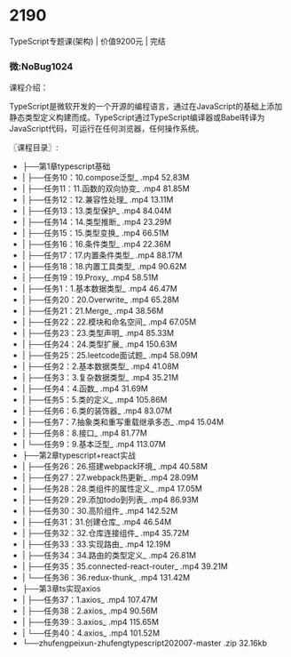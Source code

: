 # 2190
TypeScript专题课(架构) | 价值9200元 | 完结
### 微:NoBug1024 


课程介绍：

TypeScript是微软开发的一个开源的编程语言，通过在JavaScript的基础上添加静态类型定义构建而成。TypeScript通过TypeScript编译器或Babel转译为JavaScript代码，可运行在任何浏览器，任何操作系统。

〖课程目录〗:

- ├──第1章typescript基础  
- |   ├──任务10：10.compose泛型_ .mp4  52.83M
- |   ├──任务11：11.函数的双向协变_ .mp4  81.85M
- |   ├──任务12：12.兼容性处理_ .mp4  13.11M
- |   ├──任务13：13.类型保护_ .mp4  84.04M
- |   ├──任务14：14.类型推断_ .mp4  23.29M
- |   ├──任务15：15.类型变换_ .mp4  66.51M
- |   ├──任务16：16.条件类型_ .mp4  22.36M
- |   ├──任务17：17.内置条件类型_ .mp4  88.17M
- |   ├──任务18：18.内置工具类型_ .mp4  90.62M
- |   ├──任务19：19.Proxy_ .mp4  58.51M
- |   ├──任务1：1.基本数据类型_ .mp4  46.47M
- |   ├──任务20：20.Overwrite_ .mp4  65.28M
- |   ├──任务21：21.Merge_ .mp4  38.56M
- |   ├──任务22：22.模块和命名空间_ .mp4  67.05M
- |   ├──任务23：23.类型声明_ .mp4  85.33M
- |   ├──任务24：24.类型扩展_ .mp4  150.63M
- |   ├──任务25：25.leetcode面试题_ .mp4  58.09M
- |   ├──任务2：2.基本数据类型_ .mp4  41.08M
- |   ├──任务3：3.复杂数据类型_ .mp4  35.21M
- |   ├──任务4：4.函数_ .mp4  31.69M
- |   ├──任务5：5.类的定义_ .mp4  105.86M
- |   ├──任务6：6.类的装饰器_ .mp4  83.07M
- |   ├──任务7：7.抽象类和重写重载继承多态_ .mp4  15.04M
- |   ├──任务8：8.接口_ .mp4  81.77M
- |   └──任务9：9.基本泛型_ .mp4  113.07M
- ├──第2章typescript+react实战  
- |   ├──任务26：26.搭建webpack环境_ .mp4  40.58M
- |   ├──任务27：27.webpack热更新_ .mp4  28.09M
- |   ├──任务28：28.类组件的属性定义_ .mp4  17.05M
- |   ├──任务29：29.添加todo到列表_ .mp4  86.93M
- |   ├──任务30：30.高阶组件_ .mp4  142.52M
- |   ├──任务31：31.创建仓库_ .mp4  46.54M
- |   ├──任务32：32.仓库连接组件_ .mp4  35.72M
- |   ├──任务33：33.实现路由_ .mp4  12.19M
- |   ├──任务34：34.路由的类型定义_ .mp4  26.81M
- |   ├──任务35：35.connected-react-router_ .mp4  39.21M
- |   └──任务36：36.redux-thunk_ .mp4  131.42M
- ├──第3章ts实现axios  
- |   ├──任务37：1.axios_ .mp4  107.47M
- |   ├──任务38：2.axios_ .mp4  90.56M
- |   ├──任务39：3.axios_ .mp4  115.65M
- |   └──任务40：4.axios_ .mp4  101.52M
- └──zhufengpeixun-zhufengtypescript202007-master .zip  32.16kb
